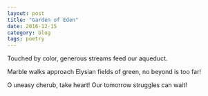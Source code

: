 ```yaml
---
layout: post
title: "Garden of Eden"
date: 2016-12-15
category: blog
tags: poetry
---
```


Touched by color,
generous streams
feed our aqueduct.

Marble walks approach
Elysian fields of green,
no beyond is too far!

O uneasy cherub, take heart!
Our tomorrow struggles can wait!
